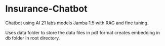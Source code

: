 # Insurance-Chatbot
Chatbot using AI 21 labs models Jamba 1.5 with RAG and fine tuning.

Uses data folder to store the data files in pdf format creates embedding in db folder in root directory.
